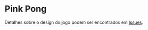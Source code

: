 # Pink Pong

Detalhes sobre o design do jogo podem ser encontrados em [Issues](https://github.com/dcoelhocaroline/pink-pong/issues/1).
